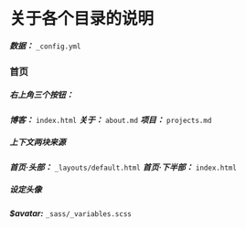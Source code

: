 关于各个目录的说明
====================

***数据：***  `_config.yml`

### 首页

##### 右上角三个按钮：
***博客：*** `index.html`
***关于：*** `about.md`
***项目：*** `projects.md`

##### 上下文两块来源
***首页·头部：*** `_layouts/default.html`
***首页·下半部：*** `index.html`

##### 设定头像
***$avatar:*** `_sass/_variables.scss`